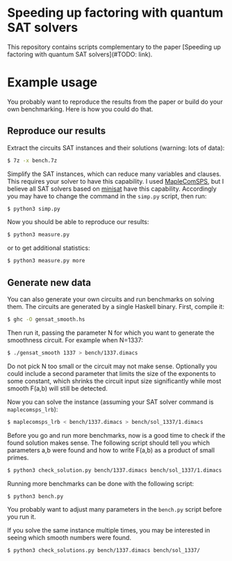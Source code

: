 # Speeding up factoring with quantum SAT solvers

This repository contains scripts complementary to the paper
[Speeding up factoring with quantum SAT solvers](#TODO: link).


# Example usage

You probably want to reproduce the results from the paper or build
do your own benchmarking. Here is how you could do that.


## Reproduce our results

Extract the circuits SAT instances and their solutions (warning: lots
of data):

```bash
$ 7z -x bench.7z
```

Simplify the SAT instances, which can reduce many variables and
clauses. This requires your solver to have this capability. I used
[MapleComSPS](https://sites.google.com/a/gsd.uwaterloo.ca/maplesat/),
but I believe all SAT solvers based on [minisat](http://minisat.se/)
have this capability. Accordingly you may have to change the command in
the `simp.py` script, then run:

```bash
$ python3 simp.py
```

Now you should be able to reproduce our results:

```bash
$ python3 measure.py
```

or to get additional statistics:

```bash
$ python3 measure.py more
```

## Generate new data

You can also generate your own circuits and run benchmarks on solving
them. The circuits are generated by a single Haskell binary. First,
compile it:

```bash
$ ghc -O gensat_smooth.hs
```

Then run it, passing the parameter N for which you want to generate
the smoothness circuit. For example when N=1337:

```bash
$ ./gensat_smooth 1337 > bench/1337.dimacs
```

Do not pick N too small or the circuit may not make sense. Optionally you could
include a second parameter that limits the size of the exponents to some
constant, which shrinks the circuit input size significantly while most smooth
F(a,b) will still be detected.

Now you can solve the instance (assuming your SAT solver command is `maplecomsps_lrb`):

```bash
$ maplecomsps_lrb < bench/1337.dimacs > bench/sol_1337/1.dimacs
```

Before you go and run more benchmarks, now is a good time to check if the found
solution makes sense. The following script should tell you which parameters a,b
were found and how to write F(a,b) as a product of small primes.

```bash
$ python3 check_solution.py bench/1337.dimacs bench/sol_1337/1.dimacs
```

Running more benchmarks can be done with the following script:

```bash
$ python3 bench.py
```

You probably want to adjust many parameters in the `bench.py` script before
you run it.

If you solve the same instance multiple times, you may be interested in
seeing which smooth numbers were found.

```bash
$ python3 check_solutions.py bench/1337.dimacs bench/sol_1337/
```

